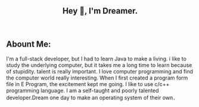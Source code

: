 <h2 align="center">Hey 👋, I'm Dreamer. </h2>
<br/>
<h2>Abount Me:</h2>
I'm a full-stack developer, but I had to learn Java to make a living. i like to study the underlying computer, but it takes me a long time to learn because of stupidity. talent is really important. I love computer programming and find the computer world really interesting. When I first created a program form file in E Program, the excitement kept me going. I like to use c/c++ programming language. I am a self-taught and poorly talented developer.Dream one day to make an operating system of their own．
<br/>
<br>
